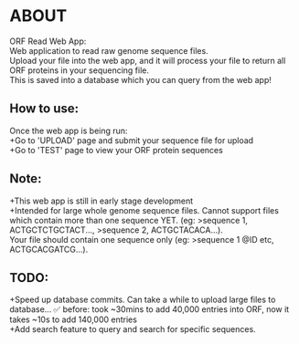 <!-- About -->
<h1> ABOUT </h1> 
ORF Read Web App:  <br>
Web application to read raw genome sequence files. <br>
Upload your file into the web app, and it will process your file to return all ORF proteins in your sequencing file. <br>
This is saved into a database which you can query from the web app! <br>

## How to use: 
Once the web app is being run: <br>
+Go to 'UPLOAD' page and submit your sequence file for upload <br>
+Go to 'TEST' page to view your ORF protein sequences <br>

<!-- notes -->
## Note:
+This web app is still in early stage development <br>
+Intended for large whole genome sequence files. Cannot support files which contain more than one sequence YET. (eg: >sequence 1, ACTGCTCTGCTACT..., >sequence 2, ACTGCTACACA...).  
Your file should contain one sequence only (eg: >sequence 1 @ID etc, ACTGCACGATCG...). <br>

## TODO:
+Speed up database commits. Can take a while to upload large files to database... :white_check_mark: before: took ~30mins to add 40,000 entries into ORF, now it takes ~10s to add 140,000 entries <br>
+Add search feature to query and search for specific sequences. <br>
